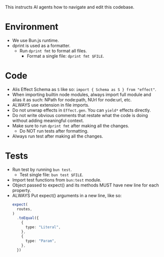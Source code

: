 This instructs AI agents how to navigate and edit this codebase.

# Environment

- We use Bun.js runtime.
- dprint is used as a formatter.
  - Run `dprint fmt` to format all files.
    - Format a single file: `dprint fmt $FILE`.

# Code

- Alis Effect Schema as `S` like so: `import { Schema as S } from "effect"`.
- When importing builtin node modules, always import full module and alias it as such:
  NPath for node:path, NUrl for node:url, etc.
- ALWAYS use extension in file imports.
- Do not unwrap effects in `Effect.gen`. You can `yield*` effects directly.
- Do not write obvious comments that restate what the code is doing without adding meaningful context.
- Make sure to run `dprint fmt` after making all the changes.
  - Do NOT run tests after formatting.
- Always run test after making all the changes.

# Tests

- Run test by running `bun test`.
  - Test single file: `bun test $FILE`.
- Import test functions from `bun:test` module.
- Object passed to expect() and its methods MUST have new line for each property.
- ALWAYS Put expect() arguments in a new line, like so:
  ```ts
  expect(
    routes,
  )
    .toEqual({
      {
        type: "Literal",
      },
      {
        type: "Param",
      },
    })
  ```

